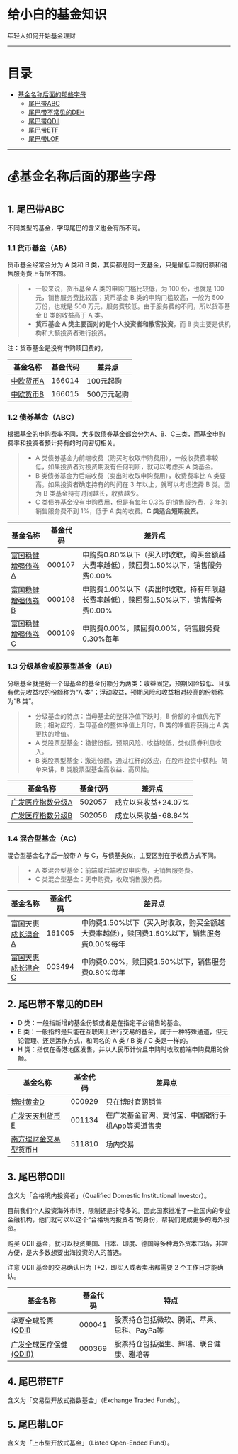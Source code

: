 # 给小白的基金知识

年轻人如何开始基金理财

***

# 目录

<!-- TOC -->

- [基金名称后面的那些字母](#💰基金名称后面的那些字母)
    - [尾巴带ABC](#尾巴带ABC)
    - [尾巴带不常见的DEH](#尾巴带不常见的DEH)
    - [尾巴带QDII](#尾巴带QDII)
    - [尾巴带ETF](#尾巴带ETF)
    - [尾巴带LOF](#尾巴带LOF)

<!-- /TOC -->

***

# 💰基金名称后面的那些字母

## 1. 尾巴带ABC
不同类型的基金，字母尾巴的含义也会有所不同。

### 1.1 货币基金（AB）
货币基金经常会分为 A 类和 B 类，其实都是同一支基金，只是最低申购份额和销售服务费上有所不同。

> - 一般来说，货币基金 A 类的申购门槛比较低，为 100 份，也就是 100 元，销售服务费比较高；货币基金 B 类的申购门槛较高，一般为 500 万份，也就是 500 万元，服务费较低。由于服务费的不同，所以货币基金 B 类的收益高于 A 类。
> - **货币基金 A 类主要面对的是个人投资者和散客投资**，而 B 类主要是供机构和大额投资者进行投资。

注：货币基金是没有申购赎回费的。

| 基金名称 | 基金代码 | 差异点 |
| -- | -- | -- |
| [中欧货币A](http://fund.eastmoney.com/166014.html) | 166014 | 100元起购 |
| [中欧货币B](http://fund.eastmoney.com/166015.html) | 166015 | 500万元起购 |

### 1.2 债券基金（ABC）
根据基金的申购费率不同，大多数债券基金都会分为A、B、C三类，而基金申购费率和投资者预计持有的时间密切相关。

> - A 类债券基金为前端收费（购买时收取申购费用），一般收费费率较低，如果投资者对投资期没有任何判断，就可以考虑买 A 类基金。
> - B 类债券基金为后端收费（卖出时收取申购费用），收费费率比 A 类要高。如果投资者确定持有的时间在 3 年以上，就可以考虑选择 B 类。因为 B 类基金持有时间越长，收费越少。
> - C 类债券基金没有申购费用，但是有每年 0.3% 的销售服务费，3 年的销售服务费不到 1%，低于 A 类的收费。**C 类适合短期投资。**

| 基金名称 | 基金代码 | 差异点 |
| -- | -- | -- |
| [富国稳健增强债券A](http://fund.eastmoney.com/000107.html) | 000107 | 申购费0.80%以下（买入时收取，购买金额越大费率越低），赎回费1.50%以下，销售服务费0.00% |
| [富国稳健增强债券B](http://fund.eastmoney.com/000108.html) | 000108 | 申购费1.00%以下（卖出时收取，持有年限越长费率越低），赎回费1.50%以下，销售服务费0.00% |
| [富国稳健增强债券C](http://fund.eastmoney.com/000109.html) | 000109 | 申购费0.00%，赎回费0.00%，销售服务费0.30%每年 |

### 1.3 分级基金或股票型基金（AB）
分级基金就是将一个母基金的基金份额分为两类：收益固定，预期风险较低、且享有优先收益权的份额称为“A 类”；浮动收益，预期风险和收益相对较高的份额称为“B 类”。

> - 分级基金的特点：当母基金的整体净值下跌时，B 份额的净值优先下跌；相对应的，当母基金的整体净值上升时，B 类的净值将获得比 A 类更快的增值。
> - A 类股票型基金：稳健份额，预期风险、收益较低，类似债券利息收入。
> - B 类股票型基金：激进份额，通过杠杆的效应，在股市投资中获利。简单来讲，B 类股票型基金高收益、高风险。

| 基金名称 | 基金代码 | 差异点 |
| -- | -- | -- |
| [广发医疗指数分级A](http://fund.eastmoney.com/502057.html) | 502057 | 成立以来收益+24.07% |
| [广发医疗指数分级B](http://fund.eastmoney.com/502058.html) | 502058 | 成立以来收益-68.84% |

### 1.4 混合型基金（AC）
混合型基金名字后一般带 A 与 C，与债基类似，主要区别在于收费方式不同。

> - A 类混合型基金：前端或后端收取申购费，无销售服务费。
> - C 类混合型基金：无申购费，收取销售服务费。

| 基金名称 | 基金代码 | 差异点 |
| -- | -- | -- |
| [富国天惠成长混合A](http://fund.eastmoney.com/161005.html) | 161005 | 申购费1.50%以下（买入时收取，购买金额越大费率越低），赎回费1.50%以下，销售服务费0.00%每年 |
| [富国天惠成长混合C](http://fund.eastmoney.com/003494.html) | 003494 | 申购费0.00%，赎回费1.50%以下，销售服务费0.80%每年 |

## 2. 尾巴带不常见的DEH

- D 类：一般指新增的基金份额或者是在指定平台销售的基金。
- E 类：一般指的是只能在互联网上进行交易的基金，属于一种特殊通道，但无论管理、还是运作方式，和同名的 A 类 / B 类 / C 类是一样的。
- H 类：指仅在香港地区发售，并以人民币计价且申购时收取前端申购费用的份额。

| 基金名称 | 基金代码 | 差异点 |
| -- | -- | -- |
| [博时黄金D](http://fund.eastmoney.com/000929.html) | 000929 | 只在博时官网销售 |
| [广发天天利货币E](http://fund.eastmoney.com/001134.html) | 001134 | 在广发基金官网、支付宝、中国银行手机App等渠道售卖 |
| [南方理财金交易型货币H](http://fund.eastmoney.com/511810.html) | 511810 | 场内交易 |

## 3. 尾巴带QDII
含义为「合格境内投资者」（Qualified Domestic Institutional Investor）。

目前我们个人投资海外市场，限制还是非常多的。因此国家批准了一批国内的专业金融机构，他们就可以以这个“合格境内投资者”的身份，帮我们完成更多的海外投资。

购买 QDII 基金，就可以投资美国、日本、印度、德国等多种海外资本市场，非常方便，是大多数想要出海投资的人的首选。

注意 QDII 基金的交易确认日为 T+2，即买入或者卖出都需要 2 个工作日才能确认。

| 基金名称 | 基金代码 | 特点 |
| -- | -- | -- |
| [华夏全球股票(QDII)](http://fund.eastmoney.com/000041.html) | 000041 | 股票持仓包括微软、腾讯、苹果、思科、PayPa等 |
| [广发全球医疗保健(QDII))](http://fund.eastmoney.com/000369.html) | 000369 | 股票持仓包括强生、辉瑞、联合健康、雅培等 |


## 4. 尾巴带ETF
含义为「交易型开放式指数基金」（Exchange Traded Funds）。


## 5. 尾巴带LOF
含义为「上市型开放式基金」（Listed Open-Ended Fund）。


